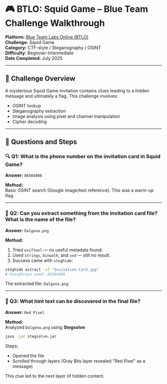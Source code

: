 # 🎮 BTLO: Squid Game – Blue Team Challenge Walkthrough

**Platform:** [Blue Team Labs Online (BTLO)](https://blueteamlabs.online)  
**Challenge:** Squid Game  
**Category:** CTF-style / Steganography / OSINT  
**Difficulty:** Beginner-Intermediate  
**Date Completed:** July 2025

---

## 🧠 Challenge Overview

A mysterious Squid Game invitation contains clues leading to a hidden message and ultimately a flag. This challenge involves:

- OSINT lookup
- Steganography extraction
- Image analysis using pixel and channel manipulation
- Cipher decoding

---

## 🧩 Questions and Steps

### 🔍 Q1: What is the phone number on the invitation card in Squid Game?

**Answer:** `86504006`

**Method:**  
Basic OSINT search (Google image/text reference). This was a warm-up flag.

---

### 🔎 Q2: Can you extract something from the invitation card file? What is the name of the file?

**Answer:** `Dalgona.png`

**Method:**

1. Tried `exiftool` — no useful metadata found.
2. Used `strings`, `binwalk`, and `xxd` — still no result.
3. Success came with `steghide`:

```bash
steghide extract -sf "Invitation Card.jpg"
# Passphrase used: 86504006
```

The extracted file: `Dalgona.png`.

---

### 🔦 Q3: What hint text can be discovered in the final file?

**Answer:** `Red Pixel`

**Method:**  
Analyzed `Dalgona.png` using **Stegsolve**:

```bash
java -jar stegsolve.jar
```

Steps:

- Opened the file
- Scrolled through layers (Gray Bits layer revealed "Red Pixel" as a message)

This clue led to the next layer of hidden content.
